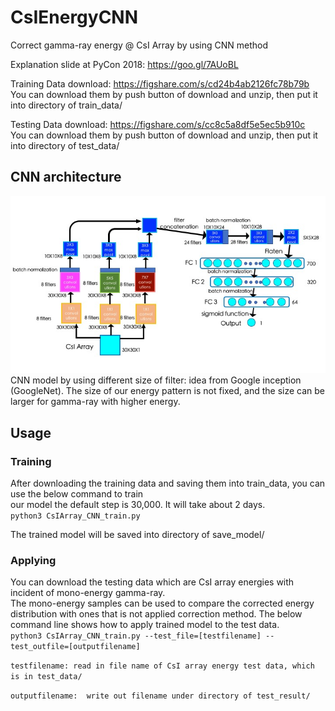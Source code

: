 # CsIEnergyCNN
Correct gamma-ray energy @ CsI Array by using CNN method 

Explanation slide at PyCon 2018: https://goo.gl/7AUoBL

Training Data download: https://figshare.com/s/cd24b4ab2126fc78b79b \
You can download them by push button of download and unzip, then put it into directory of train_data/

Testing Data download: https://figshare.com/s/cc8c5a8df5e5ec5b910c \
You can download them by push button of download and unzip, then put it into directory of test_data/

## CNN architecture

![CNN model](https://github.com/kunxianhuang/CsIEnergyCNN/blob/master/plots/CNN_structure.jpg "CsI Array CNN model") \
CNN model by using different size of filter: idea from Google inception (GoogleNet). The size of our energy pattern is not fixed, and the size can be larger for gamma-ray with higher energy.  




## Usage

### Training 
After downloading the training data and saving them into train_data, you can use the below command to train \
our model the default step is 30,000. It will take about 2 days. \
``python3 CsIArray_CNN_train.py ``

The trained model will be saved into directory of save_model/

### Applying
You can download the testing data which are CsI array energies with incident of mono-energy gamma-ray. \
The mono-energy samples can be used to compare the corrected energy distribution with ones that is not applied correction method. The below command line shows how to apply trained model to the test data. \
``python3 CsIArray_CNN_train.py --test_file=[testfilename] --test_outfile=[outputfilename]``

``testfilename: read in file name of CsI array energy test data, which is in test_data/ ``

``outputfilename:  write out filename under directory of test_result/ ``

